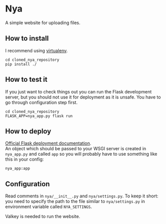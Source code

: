 # Nya
A simple website for uploading files.


## How to install
I recommend using [virtualenv][virtualenv].

    cd cloned_nya_repository
    pip install ./


## How to test it
If you just want to check things out you can run the Flask development server,
but you should not use it for deployment as it is unsafe. You have to go through
configuration step first.

    cd cloned_nya_repository
    FLASK_APP=nya_app.py flask run


## How to deploy
[Official Flask deployment documentation][flask_deploy].  
An object which should be passed to your WSGI server is created in `nya_app.py`
and called `app` so you will probably have to use something like this in your
config:

    nya_app:app


## Configuration
Read comments in `nya/__init__.py` and `nya/settings.py`. To keep it short:
you need to specify the path to the file similar to `nya/settings.py` in
environment variable called `NYA_SETTINGS`.

Valkey is needed to run the website. 


[virtualenv]: https://virtualenv.pypa.io/en/latest/
[flask_deploy]: http://flask.pocoo.org/docs/dev/deploying/
